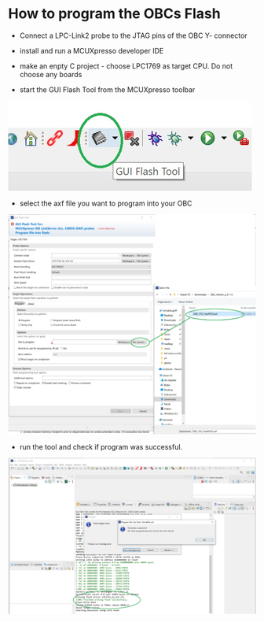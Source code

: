 How to program the OBCs Flash
=============================

- Connect a LPC-Link2 probe to the JTAG pins of the OBC Y- connector

- install and run a MCUXpresso developer IDE

- make an enpty C project - choose LPC1769 as target CPU. Do not choose any boards

- start the GUI Flash Tool from the MCUXpresso toolbar 

![Step1](pic/Flash1.jpg)

- select the axf file you want to program into your OBC

![Step2](pic/Flash2.jpg)

- run the tool and check if program was successful.

![Step3](pic/Flash3.jpg)

